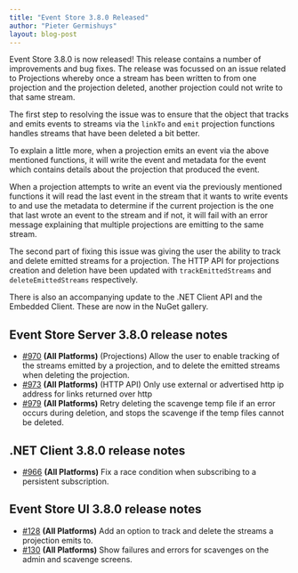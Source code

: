 ```yaml
---
title: "Event Store 3.8.0 Released"
author: "Pieter Germishuys"
layout: blog-post
---
```


Event Store 3.8.0 is now released! This release contains a number of improvements and bug fixes. The release was focussed on an issue related to Projections whereby once a stream has been written to from one projection and the projection deleted, another projection could not write to that same stream.

The first step to resolving the issue was to ensure that the object that tracks and emits events to streams via the `linkTo` and `emit` projection functions handles streams that have been deleted a bit better.

To explain a little more, when a projection emits an event via the above mentioned functions, it will write the event and metadata for the event which contains details about the projection that produced the event.

When a projection attempts to write an event via the previously mentioned functions it will read the last event in the stream that it wants to write events to and use the metadata to determine if the current projection is the one that last wrote an event to the stream and if not, it will fail with an error message explaining that multiple projections are emitting to the same stream.

The second part of fixing this issue was giving the user the ability to track and delete emitted streams for a projection. The HTTP API for projections creation and deletion have been updated with `trackEmittedStreams` and `deleteEmittedStreams` respectively.

There is also an accompanying update to the .NET Client API and the Embedded Client. These are now in the NuGet gallery.

## Event Store Server 3.8.0 release notes

- [#970](https://github.com/EventStore/EventStore/pull/970) **(All Platforms)** (Projections) Allow the user to enable tracking of the streams emitted by a projection, and to delete the emitted streams when deleting the projection.
- [#973](https://github.com/EventStore/EventStore/pull/973) **(All Platforms)** (HTTP API) Only use external or advertised http ip address for links returned over http
- [#979](https://github.com/EventStore/EventStore/pull/979) **(All Platforms)** Retry deleting the scavenge temp file if an error occurs during deletion, and stops the scavenge if the temp files cannot be deleted.

## .NET Client 3.8.0 release notes

- [#966](https://github.com/EventStore/EventStore/pull/966) **(All Platforms)** Fix a race condition when subscribing to a persistent subscription.

## Event Store UI 3.8.0 release notes

- [#128](https://github.com/EventStore/EventStore.UI/pull/128) **(All Platforms)** Add an option to track and delete the streams a projection emits to.
- [#130](https://github.com/EventStore/EventStore.UI/pull/130) **(All Platforms)** Show failures and errors for scavenges on the admin and scavenge screens.